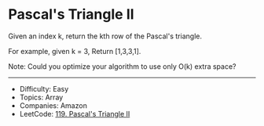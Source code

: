 # Pascal's Triangle II

Given an index k, return the kth row of the Pascal's triangle.

For example, given k = 3,
Return [1,3,3,1].

Note:
Could you optimize your algorithm to use only O(k) extra space?

---

* Difficulty: Easy
* Topics: Array
* Companies: Amazon
* LeetCode: [119. Pascal's Triangle II](https://leetcode.com/problems/pascals-triangle-ii/description/)
